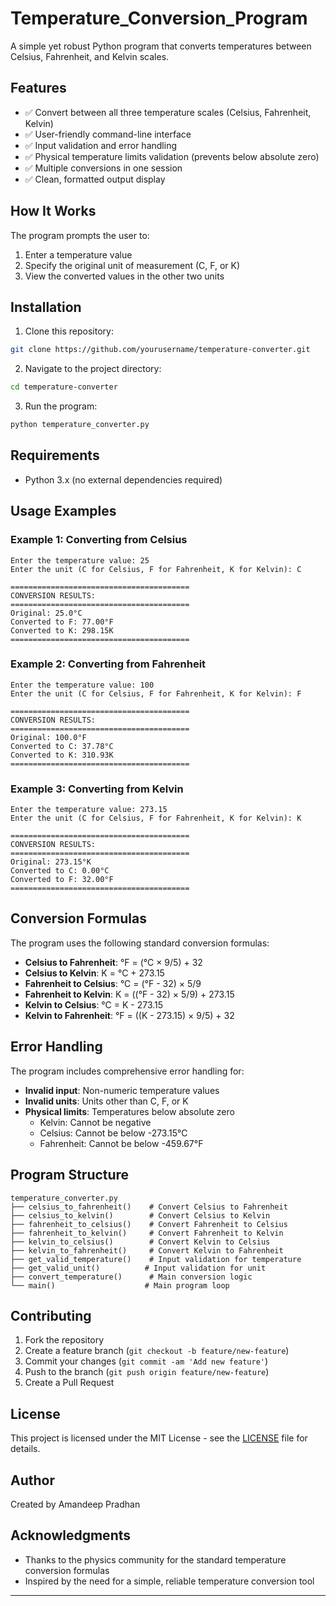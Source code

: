 # Temperature_Conversion_Program

A simple yet robust Python program that converts temperatures between Celsius, Fahrenheit, and Kelvin scales.

## Features

- ✅ Convert between all three temperature scales (Celsius, Fahrenheit, Kelvin)
- ✅ User-friendly command-line interface
- ✅ Input validation and error handling
- ✅ Physical temperature limits validation (prevents below absolute zero)
- ✅ Multiple conversions in one session
- ✅ Clean, formatted output display

## How It Works

The program prompts the user to:
1. Enter a temperature value
2. Specify the original unit of measurement (C, F, or K)
3. View the converted values in the other two units

## Installation

1. Clone this repository:
```bash
git clone https://github.com/yourusername/temperature-converter.git
```

2. Navigate to the project directory:
```bash
cd temperature-converter
```

3. Run the program:
```bash
python temperature_converter.py
```

## Requirements

- Python 3.x (no external dependencies required)

## Usage Examples

### Example 1: Converting from Celsius
```
Enter the temperature value: 25
Enter the unit (C for Celsius, F for Fahrenheit, K for Kelvin): C

========================================
CONVERSION RESULTS:
========================================
Original: 25.0°C
Converted to F: 77.00°F
Converted to K: 298.15K
========================================
```

### Example 2: Converting from Fahrenheit
```
Enter the temperature value: 100
Enter the unit (C for Celsius, F for Fahrenheit, K for Kelvin): F

========================================
CONVERSION RESULTS:
========================================
Original: 100.0°F
Converted to C: 37.78°C
Converted to K: 310.93K
========================================
```

### Example 3: Converting from Kelvin
```
Enter the temperature value: 273.15
Enter the unit (C for Celsius, F for Fahrenheit, K for Kelvin): K

========================================
CONVERSION RESULTS:
========================================
Original: 273.15°K
Converted to C: 0.00°C
Converted to F: 32.00°F
========================================
```

## Conversion Formulas

The program uses the following standard conversion formulas:

- **Celsius to Fahrenheit**: °F = (°C × 9/5) + 32
- **Celsius to Kelvin**: K = °C + 273.15
- **Fahrenheit to Celsius**: °C = (°F - 32) × 5/9
- **Fahrenheit to Kelvin**: K = ((°F - 32) × 5/9) + 273.15
- **Kelvin to Celsius**: °C = K - 273.15
- **Kelvin to Fahrenheit**: °F = ((K - 273.15) × 9/5) + 32

## Error Handling

The program includes comprehensive error handling for:

- **Invalid input**: Non-numeric temperature values
- **Invalid units**: Units other than C, F, or K
- **Physical limits**: Temperatures below absolute zero
  - Kelvin: Cannot be negative
  - Celsius: Cannot be below -273.15°C
  - Fahrenheit: Cannot be below -459.67°F

## Program Structure

```
temperature_converter.py
├── celsius_to_fahrenheit()    # Convert Celsius to Fahrenheit
├── celsius_to_kelvin()        # Convert Celsius to Kelvin
├── fahrenheit_to_celsius()    # Convert Fahrenheit to Celsius
├── fahrenheit_to_kelvin()     # Convert Fahrenheit to Kelvin
├── kelvin_to_celsius()        # Convert Kelvin to Celsius
├── kelvin_to_fahrenheit()     # Convert Kelvin to Fahrenheit
├── get_valid_temperature()    # Input validation for temperature
├── get_valid_unit()          # Input validation for unit
├── convert_temperature()      # Main conversion logic
└── main()                    # Main program loop
```

## Contributing

1. Fork the repository
2. Create a feature branch (`git checkout -b feature/new-feature`)
3. Commit your changes (`git commit -am 'Add new feature'`)
4. Push to the branch (`git push origin feature/new-feature`)
5. Create a Pull Request

## License

This project is licensed under the MIT License - see the [LICENSE](LICENSE) file for details.

## Author

Created by Amandeep Pradhan

## Acknowledgments

- Thanks to the physics community for the standard temperature conversion formulas
- Inspired by the need for a simple, reliable temperature conversion tool

---
